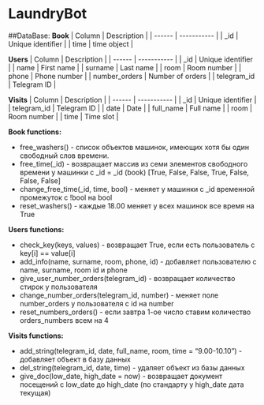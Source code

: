 # LaundryBot

##DataBase:
**Book**
| Column | Description |
| ------ | ----------- |
| _id | Unique identifier |
| time | time object |

**Users**
| Column | Description |
| ------ | ----------- |
| _id | Unique identifier |
| name | First name |
| surname | Last name |
| room | Room number |
| phone | Phone number |
| number_orders | Number of orders |
| telegram_id | Telegram ID |

**Visits**
| Column | Description |
| ------ | ----------- |
| _id | Unique identifier |
| telegram_id | Telegram ID |
| date | Date |
| full_name | Full name |
| room | Room number |
| time | Time slot |

**Book functions:**
* free_washers() - список объектов машинок, имеющих хотя бы один свободный слов времени.
* free_time(_id) - возвращает массив из семи элементов свободного времени у машинки с _id = _id (book)
[True, False, False, True, False, False, False]
* change_free_time(_id, time, bool) - меняет у машинки с _id временной промежуток с !bool на bool
* reset_washers() - каждые 18.00 меняет у всех машинок все время на True

**Users functions:**
* check_key(keys, values) - возвращает True, если есть пользователь с key[i] == value[i]
* add_info(name, surname, room, phone, id) - добавляет пользователю с name, surname, room id и phone
* give_user_number_orders(telegram_id) - возвращает количество стирок у пользователя
* change_number_orders(telegram_id, number) - меняет поле number_orders у пользователя с id на number
* reset_numbers_orders() - если завтра 1-ое число ставим количество orders_numbers всем на 4

**Visits functions:**
* add_string(telegram_id, date, full_name, room, time = “9.00-10.10”) - добавляет объект в базу данных
* del_string(telegram_id, date, time) - удаляет объект из базы данных
* give_doc(low_date, high_date = now) - возвращает документ посещений с low_date до high_date (по стандарту у high_date дата текущая)

